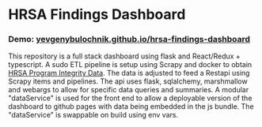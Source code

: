 # HRSA Findings Dashboard

### Demo: [yevgenybulochnik.github.io/hrsa-findings-dashboard](https://yevgenybulochnik.github.io/hrsa-findings-dashboard)

This repository is a full stack dashboard using flask and React/Redux + typescript. A sudo ETL pipeline is setup using Scrapy and docker to obtain [HRSA Program Integrity Data](https://www.hrsa.gov/opa/program-integrity/index.html). The data is adjusted to feed a Restapi using Scrapy items and pipelines. The api uses flask, sqlalchemy, marshmallow and webargs to allow for specific data queries and summaries. A modular "dataService" is used for the front end to allow a deployable version of the dashboard to github pages with data being embedded in the js bundle. The "dataService" is swappable on build using env vars. 
